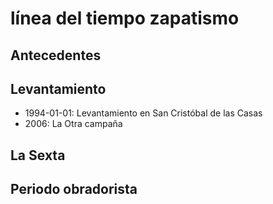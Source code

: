 # línea del tiempo zapatismo
## Antecedentes

## Levantamiento

- 1994-01-01: Levantamiento en San Cristóbal de las Casas
- 2006: La Otra campaña

## La Sexta

## Periodo obradorista

